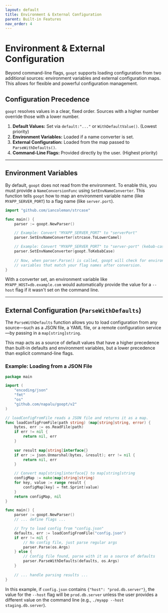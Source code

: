 ```yaml
---
layout: default
title: Environment & External Configuration
parent: Built-in Features
nav_order: 4
---
```


# Environment & External Configuration

Beyond command-line flags, `goopt` supports loading configuration from two additional sources: environment variables and external configuration maps. This allows for flexible and powerful configuration management.

## Configuration Precedence

`goopt` resolves values in a clear, fixed order. Sources with a higher number override those with a lower number.

1.  **Default Values:** Set via `default:"..."` or `WithDefaultValue()`. (Lowest priority)
2.  **Environment Variables:** Loaded if a name converter is set.
3.  **External Configuration:** Loaded from the map passed to `ParseWithDefaults()`.
4.  **Command-Line Flags:** Provided directly by the user. (Highest priority)

---

## Environment Variables

By default, `goopt` does not read from the environment. To enable this, you must provide a `NameConversionFunc` using `SetEnvNameConverter`. This function tells `goopt` how to map an environment variable name (like `MYAPP_SERVER_PORT`) to a flag name (like `server.port`).

```go
import "github.com/iancoleman/strcase"

func main() {
    parser := goopt.NewParser()

    // Example: Convert "MYAPP_SERVER_PORT" to "serverPort"
    parser.SetEnvNameConverter(strcase.ToLowerCamel)

    // Example: Convert "MYAPP_SERVER_PORT" to "server-port" (kebab-case)
    parser.SetEnvNameConverter(goopt.ToKebabCase)
    
    // Now, when parser.Parse() is called, goopt will check for environment
    // variables that match your flag names after conversion.
}
```

With a converter set, an environment variable like `MYAPP_HOST=db.example.com` would automatically provide the value for a `--host` flag if it wasn't set on the command line.

---

## External Configuration (`ParseWithDefaults`)

The `ParseWithDefaults` function allows you to load configuration from any source—such as a JSON file, a YAML file, or a remote configuration service—by passing in a `map[string]string`.

This map acts as a source of default values that have a higher precedence than built-in defaults and environment variables, but a lower precedence than explicit command-line flags.

### Example: Loading from a JSON File

```go
package main

import (
	"encoding/json"
	"fmt"
	"os"
    "github.com/napalu/goopt/v2"
)

// loadConfigFromFile reads a JSON file and returns it as a map.
func loadConfigFromFile(path string) (map[string]string, error) {
    bytes, err := os.ReadFile(path)
    if err != nil {
        return nil, err
    }
    
    var result map[string]interface{}
    if err := json.Unmarshal(bytes, &result); err != nil {
        return nil, err
    }

    // Convert map[string]interface{} to map[string]string
    configMap := make(map[string]string)
    for key, value := range result {
        configMap[key] = fmt.Sprint(value)
    }
    return configMap, nil
}

func main() {
    parser := goopt.NewParser()
    // ... define flags ...

    // Try to load config from "config.json"
    defaults, err := loadConfigFromFile("config.json")
    if err != nil {
        // No config file, just parse regular args
        parser.Parse(os.Args)
    } else {
        // Config file found, parse with it as a source of defaults
        parser.ParseWithDefaults(defaults, os.Args)
    }
    
    // ... handle parsing results ...
}
```
In this example, if `config.json` contains `{"host": "prod.db.server"}`, the value for the `--host` flag will be `prod.db.server` unless the user provides a different value on the command line (e.g., `./myapp --host staging.db.server`).